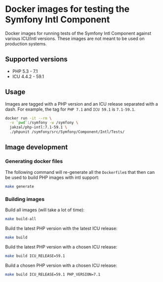 # Docker images for testing the Symfony Intl Component

Docker images for running tests of the Symfony Intl Component against various
ICU/Intl versions. These images are not meant to be used on production systems.

## Supported versions

* PHP 5.3 - 7.1
* ICU 4.4.2 - 59.1

## Usage

Images are tagged with a PHP version and an ICU release separated with a dash.
For example, the tag for `PHP 7.1` and `ICU 59.1` is `7.1-59.1`.

```bash
docker run -it --rm \
  -v `pwd`:/symfony -w /symfony \
  jakzal/php-intl:7.1-59.1 \
  ./phpunit /symfony/src/Symfony/Component/Intl/Tests/
```

## Image development

### Generating docker files

The following command will re-generate all the `Dockerfile`s that then can
be used to build PHP images with intl support:

```bash
make generate
```

### Building images

Build all images (will take a lot of time):

```bash
make build-all
```

Build the latest PHP version with the latest ICU release:

```bash
make build
```

Build the latest PHP version with a chosen ICU release:

```bash
make build ICU_RELEASE=59.1
```

Build a chosen PHP version with a chosen ICU release:

```bash
make build ICU_RELEASE=59.1 PHP_VERSION=7.1
```

